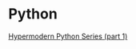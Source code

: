 # Python

[Hypermodern Python Series (part 1)](https://cjolowicz.github.io/posts/hypermodern-python-01-setup/)
